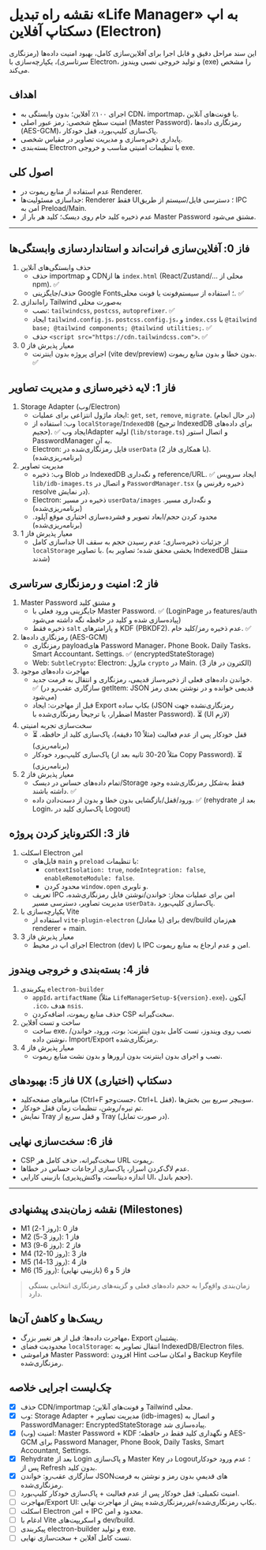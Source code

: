 # نقشه راه تبدیل «Life Manager» به اپ دسکتاپ آفلاین (Electron)

این سند مراحل دقیق و قابل اجرا برای آفلاین‌سازی کامل، بهبود امنیت داده‌ها (رمزنگاری سرتاسری)، یکپارچه‌سازی با Electron، و تولید خروجی نصبی ویندوز (exe) را مشخص می‌کند.

## اهداف
- اجرای ۱۰۰٪ آفلاین؛ بدون وابستگی به CDN، importmap، یا فونت‌های آنلاین.
- امنیت سطح شخصی: رمز عبور اصلی (Master Password)، رمزنگاری داده‌ها (AES-GCM)، پاک‌سازی کلیپ‌بورد، قفل خودکار.
- پایداری ذخیره‌سازی و مدیریت تصاویر در مقیاس شخصی.
- بسته‌بندی Electron با تنظیمات امنیتی مناسب و خروجی exe.

## اصول کلی
- عدم استفاده از منابع ریموت در Renderer.
- جداسازی مسئولیت‌ها: Renderer فقط UI؛ دسترسی فایل/سیستم از طریق IPC امن به Preload/Main.
- عدم ذخیره کلید خام روی دیسک؛ کلید هر بار از Master Password مشتق می‌شود.

---

## فاز 0: آفلاین‌سازی فرانت‌اند و استانداردسازی وابستگی‌ها
1) حذف وابستگی‌های آنلاین
   - حذف importmap و CDNها از `index.html` (React/Zustand/… محلی از npm). ✅
   - حذف/جایگزینی Google Fonts؛ استفاده از سیستم‌فونت یا فونت محلی. ✅
2) راه‌اندازی Tailwind به‌صورت محلی
   - نصب: `tailwindcss`, `postcss`, `autoprefixer`. ✅
   - ایجاد `tailwind.config.js`، `postcss.config.js`، و `index.css` با `@tailwind base; @tailwind components; @tailwind utilities;`. ✅
   - حذف `<script src="https://cdn.tailwindcss.com">`. ✅
3) معیار پذیرش فاز 0
   - اجرای پروژه بدون اینترنت (vite dev/preview) بدون خطا و بدون منابع ریموت. ✅

## فاز 1: لایه ذخیره‌سازی و مدیریت تصاویر
1) Storage Adapter (وب/Electron)
   - ایجاد ماژول انتزاعی برای عملیات: `get`, `set`, `remove`, `migrate`. (در حال انجام)
   - وب: استفاده از `localStorage`/`IndexedDB` (ترجیح IndexedDB برای داده‌های حجیم). ✅ ایجاد وب‌Adapter اولیه (`lib/storage.ts`) و اتصال استور PasswordManager به آن.
   - Electron: فایل رمزنگاری‌شده در `userData` (با همکاری فاز 2). (برنامه‌ریزی‌شده)
2) مدیریت تصاویر
   - وب: ذخیره Blob در IndexedDB و نگه‌داری reference/URL. ✅ ایجاد سرویس `lib/idb-images.ts` و اتصال در `PasswordManager.tsx` (ذخیره رفرنس و resolve در نمایش).
   - Electron: ذخیره در مسیر `userData/images` و نگه‌داری مسیر. (برنامه‌ریزی‌شده)
   - محدود کردن حجم/ابعاد تصویر و فشرده‌سازی اختیاری موقع آپلود. (برنامه‌ریزی‌شده)
3) معیار پذیرش فاز 1
   - جداسازی کامل UI از جزئیات ذخیره‌سازی؛ عدم رسیدن حجم به سقف `localStorage` با تصاویر. (بخشی محقق شده؛ تصاویر به IndexedDB منتقل شدند)

## فاز 2: امنیت و رمزنگاری سرتاسری
1) Master Password و مشتق کلید
   - جایگزینی ورود فعلی با Master Password. ✅ (LoginPage در features/auth پیاده‌سازی شده و کلید در حافظه نگه داشته می‌شود)
   - ذخیره فقط `salt` و پارامترهای KDF (PBKDF2). عدم ذخیره رمز/کلید خام. ✅
2) رمزنگاری داده‌ها (AES-GCM)
   - رمزنگاری payloadهای Password Manager، Phone Book، Daily Tasks، Smart Accountant، Settings. ✅ (encryptedStateStorage)
   - Web: `SubtleCrypto`؛ Electron: ماژول `crypto` در Main. (الکترون در فاز 3)
3) مهاجرت داده‌های موجود
   - خواندن داده‌های فعلی از ذخیره‌ساز قدیمی، رمزنگاری و انتقال به فرمت جدید. ✅ (سازگاری عقب‌رو در getItem: JSON قدیمی خوانده و در نوشتن بعدی رمز می‌شود)
   - قبل از مهاجرت: ایجاد Export بکاپ ساده (JSON رمزنگاری‌نشده جهت اضطرار، یا ترجیحاً رمزنگاری‌شده با Master Password). ⏳ (UI لازم)
4) سخت‌سازی تجربه امنیتی
   - قفل خودکار پس از عدم فعالیت (مثلاً 10 دقیقه)، پاک‌سازی کلید از حافظه. ⏳ (برنامه‌ریزی)
   - پاک‌سازی کلیپ‌بورد خودکار (مثلاً 20-30 ثانیه بعد از Copy Password). ⏳ (برنامه‌ریزی)
5) معیار پذیرش فاز 2
   - تمام داده‌های حساس در دیسک/Storage فقط به‌شکل رمزنگاری‌شده وجود داشته باشند. ✅
   - ورود/قفل/بازگشایی بدون خطا و بدون از دست‌دادن داده. ✅ (rehydrate بعد از Login، پاک‌سازی کلید در Logout)

## فاز 3: الکترونایز کردن پروژه
1) اسکلت Electron امن
   - فایل‌های `main` و `preload` با تنظیمات:
     - `contextIsolation: true`, `nodeIntegration: false`, `enableRemoteModule: false`.
     - محدود کردن `window.open` و ناوبری.
   - تعریف IPC امن برای عملیات مجاز: خواندن/نوشتن فایل رمزنگاری‌شده، مدیریت تصاویر، دسترسی مسیر `userData`، پاک‌سازی کلیپ‌بورد.
2) یکپارچه‌سازی با Vite
   - استفاده از `vite-plugin-electron` (یا معادل) برای dev/build هم‌زمان renderer + main.
3) معیار پذیرش فاز 3
   - اجرای اپ در محیط Electron (dev) با IPC امن و عدم ارجاع به منابع ریموت.

## فاز 4: بسته‌بندی و خروجی ویندوز
1) پیکربندی `electron-builder`
   - `appId`، `artifactName` (مثلاً `LifeManagerSetup-${version}.exe`)، آیکون `.ico`، هدف `nsis`.
   - حذف منابع ریموت، اضافه‌کردن CSP سخت‌گیرانه.
2) ساخت و تست آفلاین
   - ساخت exe، نصب روی ویندوز، تست کامل بدون اینترنت: بوت، ورود، خواندن/نوشتن داده، Import/Export رمزنگاری‌شده.
3) معیار پذیرش فاز 4
   - نصب و اجرای بدون اینترنت بدون ارورها و بدون نشت منابع ریموت.

## فاز 5: بهبودهای UX دسکتاپ (اختیاری)
- میانبرهای صفحه‌کلید (Ctrl+F جست‌وجو، Ctrl+L قفل)، سوییچر سریع بین بخش‌ها.
- تم تیره/روشن، تنظیمات زمان قفل خودکار.
- نمایش Tray و قفل سریع از Tray (در صورت تمایل).

## فاز 6: سخت‌سازی نهایی
- CSP سخت‌گیرانه، حذف کامل هر URL ریموت.
- عدم لاگ‌کردن اسرار، پاک‌سازی ارجاعات حساس در خطاها.
- بازبینی کارایی (اندازه دیتاست، واکنش‌پذیری UI، حجم باندل).

---

## نقشه زمان‌بندی پیشنهادی (Milestones)
- M1 (روز 1-2): فاز 0
- M2 (روز 3-5): فاز 1
- M3 (روز 6-9): فاز 2
- M4 (روز 10-12): فاز 3
- M5 (روز 13-14): فاز 4
- M6 (روز 15): فاز 5 و 6 (بازبینی نهایی)

> زمان‌بندی واقع‌گرا به حجم داده‌های فعلی و گزینه‌های رمزنگاری انتخابی بستگی دارد.

## ریسک‌ها و کاهش آن‌ها
- مهاجرت داده‌ها: قبل از هر تغییر بزرگ، Export پشتیبان.
- محدودیت فضای `localStorage`: انتقال تصاویر به IndexedDB/Electron files.
- فراموشی Master Password: افزودن Hint و امکان ساخت Backup Keyfile رمزنگاری‌شده.

## چک‌لیست اجرایی خلاصه
- [x] حذف CDN/importmap و فونت‌های آنلاین؛ Tailwind محلی.
- [x] وب: Storage Adapter + مدیریت تصاویر (idb-images) و اتصال به PasswordManager؛ EncryptedStateStorage پیاده‌سازی شد.
- [x] امنیت (وب): Master Password + KDF و نگهداری کلید فقط در حافظه؛ AES-GCM برای Password Manager, Phone Book, Daily Tasks, Smart Accountant, Settings.
- [x] Rehydrate بعد از Login و پاک‌سازی Master Key در Logout؛ عدم ورود خودکار پس از Refresh بدون کلید.
- [x] سازگاری عقب‌رو: خواندن JSONهای قدیمیِ بدون رمز و نوشتن به فرمت رمزنگاری‌شده.
- [ ] امنیت تکمیلی: قفل خودکار پس از عدم فعالیت + پاک‌سازی خودکار کلیپ‌بورد.
- [ ] مهاجرت/Export UI: بکاپ رمزنگاری‌شده/غیررمزنگاری‌شده پیش از مهاجرت نهایی.
- [ ] اسکلت Electron امن + IPC محدود و امن.
- [ ] ادغام با Vite و اسکریپت‌های dev/build.
- [ ] پیکربندی electron-builder و تولید exe.
- [ ] تست کامل آفلاین + سخت‌سازی نهایی.